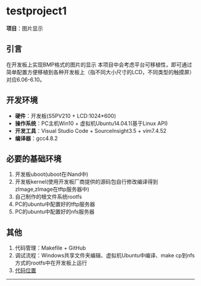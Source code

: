 # testproject1


**项目**：图片显示


## 引言

在开发板上实现BMP格式的图片的显示
本项目中会考虑平台可移植性，即可通过简单配置方便移植到各种开发板上（指不同大小尺寸的LCD，不同类型的触摸屏）
对应6.06-6.10。


## 开发环境

- **硬件**：开发板(S5PV210 + LCD:1024*600)
- **操作系统**：PC主机Win10 + 虚拟机Ubuntu14.04.1(基于Linux API)
- **开发工具**：Visual Studio Code + SourceInsight3.5 + vim7.4.52
- **编译器**：gcc4.8.2


## 必要的基础环境
1. 开发板uboot(uboot在iNand中)
2. 开发板kernel(使用开发板厂商提供的源码包自行修改编译得到zImage,zImage在tftp服务器中)
3. 自己制作的根文件系统rootfs
4. PC的ubuntu中配置好的tftp服务器
5. PC的ubuntu中配置好的nfs服务器


## 其他
1. 代码管理：Makefile + GitHub
2. 调试流程：Windows共享文件夹编辑、虚拟机Ubuntu中编译、make cp到nfs方式的rootfs中在开发板上运行
3. [代码位置](https://github.com/yangzongda/testproject1)


---

